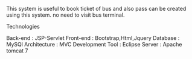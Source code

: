 This system is useful to book ticket of bus and also pass can be created using this system. no need to visit bus terminal.

Technologies

Back-end : JSP-Servlet
Front-end : Bootstrap,Html,Jquery
Database : MySQl
Architecture : MVC
Development Tool : Eclipse
Server : Apache tomcat 7
